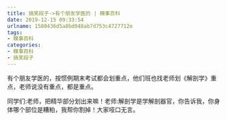```yaml
---
title: 搞笑段子->有个朋友学医的 | 糗事百科
date: 2019-12-15 09:33:54
urlname: 1580436d5a8bd048ab7d753c4727712e
tags: 
- 糗事百科
categories:
- 糗事百科
- 搞笑段子
---
```

有个朋友学医的，按惯例期末考试都会划重点，他们班也找老师划《解剖学》重点，老师说没有重点，都是重点。

同学们:老师，把精华部分划出来嘛！老师:解剖学是学解剖器官，你告诉我，你身体哪个部位是糟粕，我帮你割掉！大家哑口无言。


